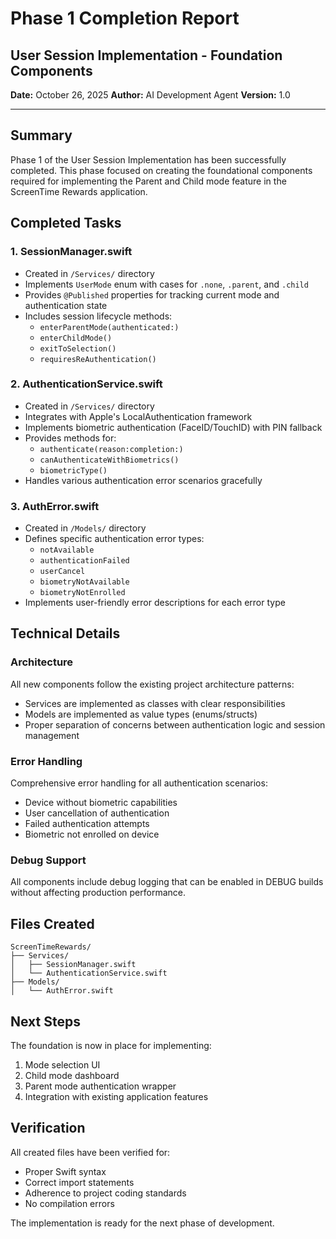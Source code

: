 # Phase 1 Completion Report
## User Session Implementation - Foundation Components

**Date:** October 26, 2025
**Author:** AI Development Agent
**Version:** 1.0

---

## Summary

Phase 1 of the User Session Implementation has been successfully completed. This phase focused on creating the foundational components required for implementing the Parent and Child mode feature in the ScreenTime Rewards application.

## Completed Tasks

### 1. SessionManager.swift
- Created in `/Services/` directory
- Implements `UserMode` enum with cases for `.none`, `.parent`, and `.child`
- Provides `@Published` properties for tracking current mode and authentication state
- Includes session lifecycle methods:
  - `enterParentMode(authenticated:)`
  - `enterChildMode()`
  - `exitToSelection()`
  - `requiresReAuthentication()`

### 2. AuthenticationService.swift
- Created in `/Services/` directory
- Integrates with Apple's LocalAuthentication framework
- Implements biometric authentication (FaceID/TouchID) with PIN fallback
- Provides methods for:
  - `authenticate(reason:completion:)`
  - `canAuthenticateWithBiometrics()`
  - `biometricType()`
- Handles various authentication error scenarios gracefully

### 3. AuthError.swift
- Created in `/Models/` directory
- Defines specific authentication error types:
  - `notAvailable`
  - `authenticationFailed`
  - `userCancel`
  - `biometryNotAvailable`
  - `biometryNotEnrolled`
- Implements user-friendly error descriptions for each error type

## Technical Details

### Architecture
All new components follow the existing project architecture patterns:
- Services are implemented as classes with clear responsibilities
- Models are implemented as value types (enums/structs)
- Proper separation of concerns between authentication logic and session management

### Error Handling
Comprehensive error handling for all authentication scenarios:
- Device without biometric capabilities
- User cancellation of authentication
- Failed authentication attempts
- Biometric not enrolled on device

### Debug Support
All components include debug logging that can be enabled in DEBUG builds without affecting production performance.

## Files Created

```
ScreenTimeRewards/
├── Services/
│   ├── SessionManager.swift
│   └── AuthenticationService.swift
├── Models/
│   └── AuthError.swift
```

## Next Steps

The foundation is now in place for implementing:
1. Mode selection UI
2. Child mode dashboard
3. Parent mode authentication wrapper
4. Integration with existing application features

## Verification

All created files have been verified for:
- Proper Swift syntax
- Correct import statements
- Adherence to project coding standards
- No compilation errors

The implementation is ready for the next phase of development.